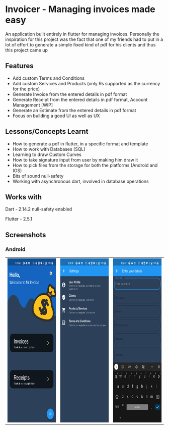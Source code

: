 # Invoicer - Managing invoices made easy

An application built entirely in flutter for managing invoices. Personally the inspiration for this project was the fact that one of my friends
had to put in a lot of effort to generate a simple fixed kind of pdf for his clients and thus this project came up

## Features
- Add custom Terms and Conditions
- Add custom Services and Products (only Rs supported as the currency for the price)
- Generate Invoice from the entered details in pdf format
- Generate Receipt from the entered details in pdf format, Account Management [WIP]
- Generate an Estimate from the entered details in pdf format
- Focus on building a good UI as well as UX

## Lessons/Concepts Learnt
- How to generate a pdf in flutter, in a specific format and template
- How to work with Databases (SQL)
- Learning to draw Custom Curves
- How to take signature input from user by making him draw it
- How to pick files from the storage for both the platforms (Android and IOS)
- Bits of sound null-safety
- Working with asynchronous dart, involved in database operations

## Works with

Dart - 2.14.2 null-safety enabled

Flutter - 2.5.1

## Screenshots

### Android

<table>
<tr>
    <td><img src="static/android/1.png" width=270 height=520></td>
    <td><img src="static/android/2.png" width=270 height=520></td>
    <td><img src="static/android/3.png" width=270 height=520></td>
  </tr>
</table>


